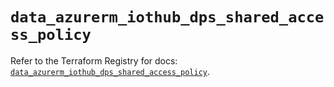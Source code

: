 # `data_azurerm_iothub_dps_shared_access_policy`

Refer to the Terraform Registry for docs: [`data_azurerm_iothub_dps_shared_access_policy`](https://registry.terraform.io/providers/hashicorp/azurerm/4.3.0/docs/data-sources/iothub_dps_shared_access_policy).
